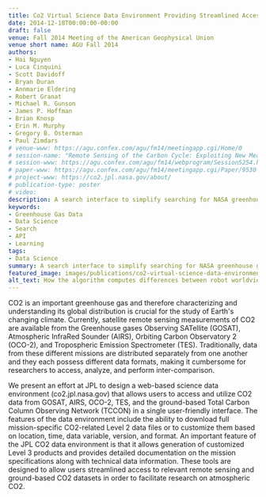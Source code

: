 ```yaml
---
title: Co2 Virtual Science Data Environment Providing Streamlined Access to Co2 Data
date: 2014-12-18T00:00:00-00:00
draft: false
venue: Fall 2014 Meeting of the American Geophysical Union
venue short name: AGU Fall 2014
authors:
- Hai Nguyen
- Luca Cinquini
- Scott Davidoff
- Bryan Duran
- Annmarie Eldering
- Robert Granat
- Michael R. Gunson
- James P. Hoffman
- Brian Knosp
- Erin M. Murphy
- Gregory B. Osterman
- Paul Zimdars
# venue-www: https://agu.confex.com/agu/fm14/meetingapp.cgi/Home/0
# session-name: "Remote Sensing of the Carbon Cycle: Exploiting New Measurements and Linkages to the Water Cycle III Posters"
# session-www: https://agu.confex.com/agu/fm14/webprogram/Session5254.html
# paper-www: https://agu.confex.com/agu/fm14/meetingapp.cgi/Paper/9530
# project-www: https://co2.jpl.nasa.gov/about/
# publication-type: poster
# video: 
description: A search interface to simplify searching for NASA greenhouse gas data
keywords:
- Greenhouse Gas Data
- Data Science
- Search
- API
- Learning
tags:
- Data Science
summary: A search interface to simplify searching for NASA greenhouse gas data
featured_image: images/publications/co2-virtual-science-data-environment-providing-streamlined-access-to-co2-data.png
alt_text: How the algorithm computes differences between robot worldviews
---
```

CO2 is an important greenhouse gas and therefore characterizing and understanding its global distribution is crucial for the study of Earth's changing climate. Currently, satellite remote sensing measurements of CO2 are available from the Greenhouse gases Observing SATellite (GOSAT), Atmospheric InfraRed Sounder (AIRS), Orbiting Carbon Observatory 2 (OCO-2), and Tropospheric Emission Spectrometer (TES). Traditionally, data from these different missions are distributed separately from one another and they each possess different data formats, making it cumbersome for researchers to access, analyze, and perform inter-comparison.

We present an effort at JPL to design a web-based science data environment (co2.jpl.nasa.gov) that allows users to access and utilize CO2 data from GOSAT, AIRS, OCO-2, TES, and the ground-based Total Carbon Column Observing Network (TCCON) in a single user-friendly interface. The features of the data environment include the ability to download full mission-specific CO2-related Level 2 data files or to customize them based on location, time, data variable, version, and format. An important feature of the JPL CO2 data environment is that it allows generation of customized Level 3 products and provides detailed documentation on the mission specifications along with technical data information. These tools are designed to allow users streamlined access to relevant remote sensing and ground-based CO2 datasets in order to facilitate research on atmospheric CO2.